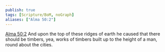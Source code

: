 ```yaml
---
publish: true
tags: [Scripture/BoM, noGraph]
aliases: ["Alma 50:2"]
---
```

[Alma 50:2](https://churchofjesuschrist.org/study/scriptures/bofm/alma/50?lang=eng&id=p2#p2) And upon the top of these ridges of earth he caused that there should be timbers, yea, works of timbers built up to the height of a man, round about the cities.
